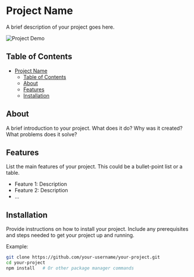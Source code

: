 # Project Name

A brief description of your project goes here.

![Project Demo](demo.gif) <!-- If applicable, replace with a link or embed of your project demo/media -->

## Table of Contents

- [Project Name](#project-name)
  - [Table of Contents](#table-of-contents)
  - [About](#about)
  - [Features](#features)
  - [Installation](#installation)

## About

A brief introduction to your project. What does it do? Why was it created? What problems does it solve?

## Features

List the main features of your project. This could be a bullet-point list or a table.

- Feature 1: Description
- Feature 2: Description
- ...

## Installation

Provide instructions on how to install your project. Include any prerequisites and steps needed to get your project up and running.

Example:

```bash
git clone https://github.com/your-username/your-project.git
cd your-project
npm install   # Or other package manager commands
```